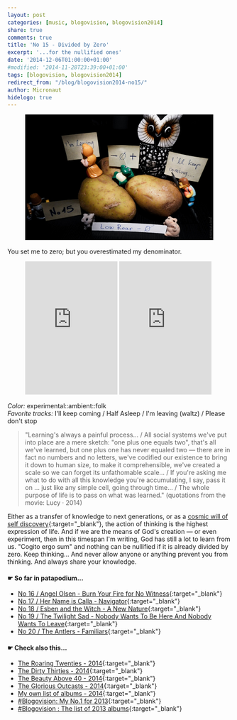 ```yaml
---
layout: post
categories: [music, blogovision, blogovision2014]
share: true
comments: true
title: 'No 15 - Divided by Zero'
excerpt: '...for the nullified ones'
date: '2014-12-06T01:00:00+01:00'
#modified: '2014-11-28T23:39:00+01:00'
tags: [blogovision, blogovision2014]
redirect_from: "/blog/blogovision2014-no15/"
author: Micronaut
hidelogo: true
---
```

<figure>
	<a href="/images/posts/blogovision/LowRoar.jpg"><img src="/images/posts/blogovision/LowRoar.jpg" alt="LowRoar-Image" class="center"/></a>
</figure>

You set me to zero; but you overestimated my denominator.

<figure class="half">
	<iframe width="49%" height="300" scrolling="no" frameborder="no" src="https://w.soundcloud.com/player/?url=https%3A//api.soundcloud.com/tracks/148185308&amp;auto_play=false&amp;hide_related=false&amp;show_comments=true&amp;show_user=true&amp;show_reposts=false&amp;visual=true">&nbsp;</iframe>
    <iframe width="49%" height="300" scrolling="no" frameborder="no" src="https://w.soundcloud.com/player/?url=https%3A//api.soundcloud.com/tracks/142582228&amp;auto_play=false&amp;hide_related=false&amp;show_comments=true&amp;show_user=true&amp;show_reposts=false&amp;visual=true">&nbsp;</iframe>
</figure>

*Color:* experimental::ambient::folk<br/>
*Favorite tracks:*  I'll keep coming / 	Half Asleep / I'm leaving (waltz) / Please don't stop

> "Learning's always a painful process... / All social systems we've put into place are a mere sketch: "one plus one equals two", that's all we've learned, but one plus one has never equaled two — there are in fact no numbers and no letters, we've codified our existence to bring it down to human size, to make it comprehensible, we've created a scale so we can forget its unfathomable scale...  /  If you're asking me what to do with all this knowledge you're accumulating, I say, pass it on … just like any simple cell, going through time... / The whole purpose of life is to pass on what was learned." (quotations from the movie: Lucy · 2014)

Either as a transfer of knowledge to next generations, or as a [cosmic will of self discovery](http://www.mixcloud.com/MoonlightFairyTales/acrobats-of-the-mind-vol02/){:target="_blank"}, the action of thinking is the highest expression of life. And if we are the means of God's creation — or even experiment, then in this timespan I'm writing, God has still a lot to learn from us.  "Cogito ergo sum" and nothing can be nullified if it is already divided by zero. Keep thinking... And never allow anyone or anything prevent you from thinking. And always share your knowledge.

#### &#x261B; So far in patapodium...
* [No 16 / Angel Olsen - Burn Your Fire for No Witness](/music/blogovision/blogovision2014/blogovision2014-no16/){:target="_blank"}
* [No 17 / Her Name is Calla - Navigator](/music/blogovision/blogovision2014/blogovision2014-no17/){:target="_blank"}
* [No 18 / Esben and the Witch - A New Nature](/music/blogovision/blogovision2014/blogovision2014-no18/){:target="_blank"}
* [No 19 / The Twilight Sad - Nobody Wants To Be Here And Nobody Wants To Leave](/music/blogovision/blogovision2014/blogovision2014-no19/){:target="_blank"}
* [No 20 / The Antlers - Familiars](/music/blogovision/blogovision2014/blogovision2014-no20/){:target="_blank"}

#### &#x261B; Check also this…
* [The Roaring Twenties - 2014](/music/blogovision/blogovision2014/blogovision2014-the-roaring-twenties/){:target="_blank"}
* [The Dirty Thirties - 2014](/music/blogovision/blogovision2014/blogovision2014-the-dirty-thirties/){:target="_blank"}
* [The Beauty Above 40 - 2014](/music/blogovision/blogovision2014/blogovision2014-the-beauty-above-40/){:target="_blank"}
* [The Glorious Outcasts - 2014](/music/blogovision/blogovision2014/blogovision2014-the-glorious-outcasts-2014/){:target="_blank"}
* [My own list of albums - 2014](/music/blogovision/blogovision2014/complete-list-2014/){:target="_blank"}
* [#Blogovision: My No.1 for 2013](/music/blogovision/blogovision2013/blogovision2013-no01/){:target="_blank"}
* [#Blogovision : The list of 2013 albums](/music/blogovision/blogovision2013/blogovision-my-own-list-of-2013-nominees-albums/){:target="_blank"}